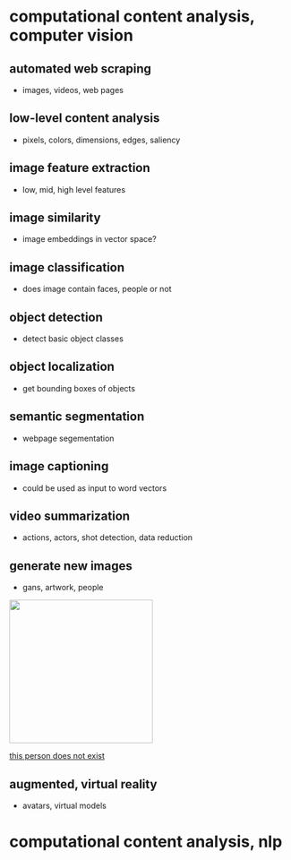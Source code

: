 # computational content analysis, computer vision

## automated web scraping
- images, videos, web pages

## low-level content analysis
- pixels, colors, dimensions, edges, saliency

## image feature extraction
- low, mid, high level features

## image similarity
- image embeddings in vector space?

## image classification
- does image contain faces, people or not

## object detection
- detect basic object classes

## object localization
- get bounding boxes of objects

## semantic segmentation
- webpage segementation

## image captioning
- could be used as input to word vectors

## video summarization
- actions, actors, shot detection, data reduction

## generate new images
- gans, artwork, people

<img src="https://nils-holmberg.github.io/scom-expm/img/person/person-fn-001.jpg_output.png" width="256" height="256">

[this person does not exist](https://this-person-does-not-exist.com/en)

## augmented, virtual reality
- avatars, virtual models

# computational content analysis, nlp







